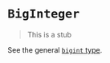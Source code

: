 # `BigInteger`

> This is a stub

See the general [`bigint` type][general-type-bigint].

[general-type-bigint]: ../../../../reference/types/big_integer.md
